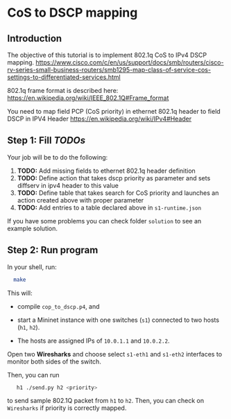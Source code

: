 # CoS to DSCP mapping

## Introduction
The objective of this tutorial is to implement 802.1q CoS to IPv4 DSCP mapping.
https://www.cisco.com/c/en/us/support/docs/smb/routers/cisco-rv-series-small-business-routers/smb1295-map-class-of-service-cos-settings-to-differentiated-services.html

802.1q frame format is described here: https://en.wikipedia.org/wiki/IEEE_802.1Q#Frame_format

You need to map field PCP (CoS priority) in ethernet 802.1q header to field DSCP in IPV4 Header https://en.wikipedia.org/wiki/IPv4#Header

## Step 1: Fill *TODOs* 

Your job will be to do the following:

1. **TODO:** Add missing fields to ethernet 802.1q header definition
2. **TODO:** Define action that takes dscp priority as parameter and sets diffserv in ipv4 header to this value
3. **TODO:** Define table that takes search for CoS priority and launches an action created above with proper parameter
4. **TODO:** Add entries to a table declared above in `s1-runtime.json`

If you have some problems you can check folder `solution` to see an example solution.


## Step 2: Run program
In your shell, run:
 ```bash
   make
```
This will:
* compile `cop_to_dscp.p4`, and

* start a Mininet instance with one switches (`s1`) connected to
    two hosts (`h1`, `h2`).
* The hosts are assigned IPs of `10.0.1.1` and `10.0.2.2`.
  

Open two **Wiresharks** and choose select `s1-eth1` and `s1-eth2` interfaces to monitor both sides of the switch.

Then, you can run
```bash
   h1 ./send.py h2 <priority>
```
to send sample 802.1Q packet from `h1` to `h2`.
Then, you can check on `Wiresharks` if priority is correctly mapped.